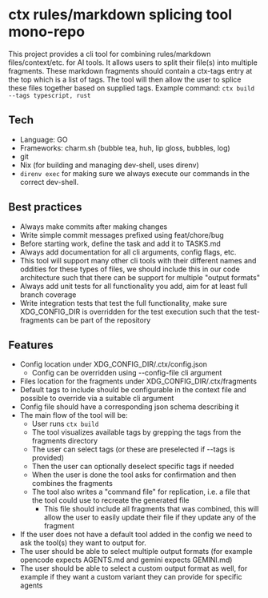 # ctx rules/markdown splicing tool mono-repo

This project provides a cli tool for combining rules/markdown files/context/etc. for AI tools. It allows users to split their file(s) into multiple fragments. These markdown fragments should contain a ctx-tags entry at the top which is a list of tags. The tool will then allow the user to splice these files together based on supplied tags.
Example command: ```ctx build --tags typescript, rust```

## Tech
- Language: GO
- Frameworks: charm.sh (bubble tea, huh, lip gloss, bubbles, log)
- git
- Nix (for building and managing dev-shell, uses direnv)
- `direnv exec` for making sure we always execute our commands in the correct dev-shell.

## Best practices
- Always make commits after making changes
- Write simple commit messages prefixed using feat/chore/bug
- Before starting work, define the task and add it to TASKS.md
- Always add documentation for all cli arguments, config flags, etc.
- This tool will support many other cli tools with their different names and oddities for these types of files, we should include this in our code architecture such that there can be support for multiple "output formats"
- Always add unit tests for all functionality you add, aim for at least full branch coverage
- Write integration tests that test the full functionality, make sure XDG_CONFIG_DIR is overridden for the test execution such that the test-fragments can be part of the repository

## Features
- Config location under XDG_CONFIG_DIR/.ctx/config.json
    - Config can be overridden using --config-file cli argument
- Files location for the fragments under XDG_CONFIG_DIR/.ctx/fragments
- Default tags to include should be configurable in the context file and possible to override via a suitable cli argument
- Config file should have a corresponding json schema describing it
- The main flow of the tool will be:
    - User runs `ctx build`
    - The tool visualizes available tags by grepping the tags from the fragments directory
    - The user can select tags (or these are preselected if --tags is provided)
    - Then the user can optionally deselect specific tags if needed
    - When the user is done the tool asks for confirmation and then combines the fragments
    - The tool also writes a "command file" for replication, i.e. a file that the tool could use to recreate the generated file
        - This file should include all fragments that was combined, this will allow the user to easily update their file if they update any of the fragment
- If the user does not have a default tool added in the config we need to ask the tool(s) they want to output for.
- The user should be able to select multiple output formats (for example opencode expects AGENTS.md and gemini expects GEMINI.md)
- The user should be able to select a custom output format as well, for example if they want a custom variant they can provide for specific agents
